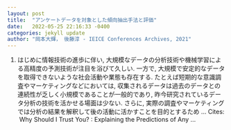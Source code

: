 ```yaml
---
layout: post
title:  "アンケートデータを対象とした傾向抽出手法と評価"
date:   2022-05-25 22:16:33 -0400
categories: jekyll update
author: "岡本大輝， 後藤淳 - IEICE Conferences Archives, 2021"
---
```

1. はじめに情報技術の進歩に伴い, 大規模なデータの分析技術や機械学習による高精度の予測技術が注目を浴びて久しい. 一方で, 大規模で安定的なデータを取得できないような社会活動や業態も存在する. たとえば短期的な意識調査やマーケティングなどにおいては, 収集されるデータは過去のデータとの連続性が乏しく小規模であることが一般的であり, 昨今研究されているデータ分析の技術を活かせる場面は少ない. さらに, 実際の調査やマーケティングでは分析の結果を解釈して後の活動に活かすことを目的とするため … Cites: ‪  Why Should I Trust You? : Explaining the Predictions of Any …‬